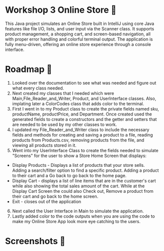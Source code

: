 # Workshop 3 Online Store 🏪
This Java project simulates an Online Store built in IntelliJ using core Java features like file I/O, lists, 
and user input via the Scanner class. It supports product management, a shopping cart, and screen-based navigation, 
all with proper error handling and colorful terminal output. The application is fully menu-driven, offering an online store experience through a console interface.

# Roadmap 🚧
1. Looked over the documentation to see what was needed and figure out what every class needed.
2. Next created my classes that I needed which were Main,File_Reader_and_Writer, Product, and UserInterface classes. Also, implating later a ColorCodes class that adds color to the terminal.
3. First I went in to my Product class to create the private fields named sku, productName, productPrice, and Department. Once created used the 
generated fields to create a constructors and the getter and setters that are needed to be used by my other classes to work.
4. I updated my File_Reader_and_Writer class to include the necessary fields and methods for creating and saving a product to a file, reading products from Products.csv, removing products from the file, and viewing all products stored in it.
5. Went into my UserInterface Class to create the fields needed to simulate "Screens" for the user to show a Store Home Screen that displays:
*  Display Products - Displays a list of products that your store sells. Adding a search/filter option to find a specific product. Adding a product to their cart and a Go back to go back to the home page.
*  Display Cart - displays a list of line items that are in the customer's cart while also showing the total sales amount of the cart. While at the Display Cart Screen the could also Check out, Remove a product from their cart and go back to the home screen. 
*  Exit - closes out of the application
6. Next called the User Interface in Main to simulate the application.
7. Lastly added color to the code outputs when you are using the code to make my Online Store App look more eye catching to the users.

# Screenshots 📸
